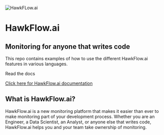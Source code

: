 ![HawkFLow.ai](https://hawkflow.ai/static/images/emails/bars.png)

# HawkFlow.ai

## Monitoring for anyone that writes code

This repo contains examples of how to use the different HawkFlow.ai features in various languages.

Read the docs

[Click here for HawkFlow.ai documentation](http://docs.hawkflow.ai/)

## What is HawkFlow.ai?

HawkFlow.ai is a new monitoring platform that makes it easier than ever to make monitoring part of your development process. Whether you are an Engineer, a Data Scientist, an Analyst, or anyone else that writes code, HawkFlow.ai helps you and your team take ownership of monitoring.